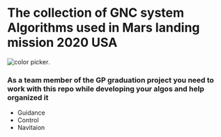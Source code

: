 # **The collection of GNC system Algorithms used in Mars landing mission 2020 USA**

![color picker](https://gifdb.com/images/high/spongebob-thumbs-up-jlviquvxsdx3wcyf.gif).



### As a team member of the GP graduation project you need to work with this repo while developing your algos and help organized it 
- Guidance
- Control
- Navitaion
